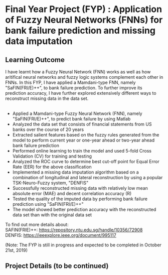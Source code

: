 # Final Year Project (FYP) : Application of Fuzzy Neural Networks (FNNs) for bank failure prediction and missing data imputation
## Learning Outcome
I have learnt how a Fuzzy Neural Network (FNN) works as well as how aritifical neural networks and fuzzy logic systems complement each other in FNNs. In this FYP, I have applied a Mamdani-type FNN, namely "SaFIN(FRI/E)++", to bank failure prediction. To further improve its prediction accuracy, I have further explored extensively different ways to reconstruct missing data in the data set. 
<br/>
<br/>
- Applied a Mamdani-type Fuzzy Neural Network (FNN), namely "SaFIN(FRI/E)++", to predict bank failure by using Matlab
- Analyzed the data set that consists of financial statements from US banks over the course of 20 years
- Extracted salient features based on the fuzzy rules generated from the model to perform current year or one-year ahead or two-year ahead bank failure prediction 
- Performed online learning to train the model and used 5-fold Cross Validation (CV) for training and testing 
- Analyzed the ROC curve to determine best cut-off point for Equal Error Rate (EER) for the above classification
- Implemented a missing data imputation algorithm based on a combination of longitudinal and lateral reconstruction by using a popular TSK-Neuro-Fuzzy system, "DENFIS"
- Successfully reconstructed missing data with relatively low mean absolute error (MAE) and decent correlation accuracy (R)
- Tested the quality of the imputed data by performing bank failure prediction using "SaFIN(FRI/E)++"
- The model showed better prediction accuracy with the reconstructed data set than with the original data set

To find out more details about: <br/>
SAFIN(FRIE)++: https://repository.ntu.edu.sg/handle/10356/72908 <br/>
DENFIS: https://ieeexplore.ieee.org/document/995117 <br/>

(Note: The FYP is still in progress and expected to be completed in October 21st, 2019)

## Project Details (to be continued) 






